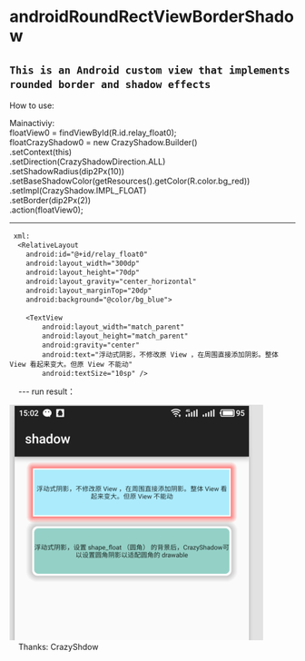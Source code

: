 # androidRoundRectViewBorderShadow
`This is an Android custom view that implements rounded border and shadow effects`
---
How to use:

  Mainactiviy:<br>
  floatView0 = findViewById(R.id.relay_float0);<br>
  floatCrazyShadow0 = new CrazyShadow.Builder()<br>
                .setContext(this)<br>
               .setDirection(CrazyShadowDirection.ALL)<br>
              .setShadowRadius(dip2Px(10))<br>
              .setBaseShadowColor(getResources().getColor(R.color.bg_red))<br>
              .setImpl(CrazyShadow.IMPL_FLOAT)<br>
             .setBorder(dip2Px(2))<br>
               .action(floatView0);<br>
                
  ___              
                
     xml:
      <RelativeLayout
        android:id="@+id/relay_float0"
        android:layout_width="300dp"
        android:layout_height="70dp"
        android:layout_gravity="center_horizontal"
        android:layout_marginTop="20dp"
        android:background="@color/bg_blue">

        <TextView
            android:layout_width="match_parent"
            android:layout_height="match_parent"
            android:gravity="center"
            android:text="浮动式阴影，不修改原 View ，在周围直接添加阴影。整体 View 看起来变大。但原 View 不能动"
            android:textSize="10sp" />

    </RelativeLayout>
    ---
run result：

   ![image](https://github.com/Fennudedaima/androidRoundRectViewBorderShadow/raw/master/img.png)<br>
    
    Thanks:
         CrazyShdow
                
                
                
                
                
